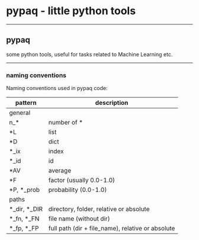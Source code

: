 
# pypaq - little python tools

-----------------

## pypaq
some python tools, useful for tasks related to Machine Learning etc.

-----------------

### naming conventions

Naming conventions used in pypaq code:

| pattern      | description |
|--------------| ---         
| general      
| n_*          | number of * 
| *L           | list      
| *D           | dict
| *_ix         | index
| *_id         | id
| *AV          | average
| *F           | factor (usually 0.0-1.0) 
| *P, *_prob   | probability (0.0-1.0)
| paths        
| *_dir, *_DIR | directory, folder, relative or absolute
| *_fn, *_FN   | file name (without dir)
| *_fp, *_FP   | full path (dir + file_name), relative or absolute
